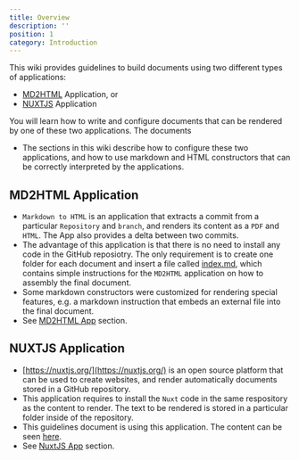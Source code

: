```yaml
---
title: Overview
description: ''
position: 1
category: Introduction
---
```

This wiki provides guidelines to build documents using two different types of applications:

* [MD2HTML](./) Application, or
* [NUXTJS]() Application

You will learn how to write and configure documents that can be rendered by one of these two applications. The documents 


* The sections in this wiki describe how to configure these two applications, and how to use markdown and HTML constructors that can be correctly interpreted by the applications.


## MD2HTML Application

* `Markdown to HTML` is an application that extracts a commit from a particular `Repository` and `branch`, and renders its content as a `PDF` and `HTML`. The App also provides a delta between two commits.
* The advantage of this application is that there is no need to install any code in the GitHub reposiotry. The only requirement is to create one folder for each document and insert a file called [index.md](/md2html-setup#index), which contains simple instructions for the `MD2HTML` application on how to assembly the final document.
* Some markdown constructors were customized for rendering special features, e.g. a markdown instruction that embeds an external file into the final document.
* See [MD2HTML App](/md2html) section.


## NUXTJS Application

* [https://nuxtjs.org/](https://nuxtjs.org/) is an open source platform that can be used to create websites, and render automatically documents stored in a GitHub repository.
* This application requires to install the `Nuxt` code in the same respository as the content to render. The text to be rendered is stored in a particular folder inside of the repository.
* This guidelines document is using this application. The content can be seen [here](https://github.com/jpradocueva/md2html_guidelines/tree/master/content/en).
* See [NuxtJS App](/nuxtjs) section.
